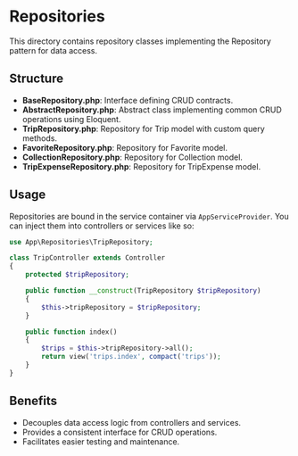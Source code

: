 # Repositories

This directory contains repository classes implementing the Repository pattern for data access.

## Structure

- **BaseRepository.php**: Interface defining CRUD contracts.
- **AbstractRepository.php**: Abstract class implementing common CRUD operations using Eloquent.
- **TripRepository.php**: Repository for Trip model with custom query methods.
- **FavoriteRepository.php**: Repository for Favorite model.
- **CollectionRepository.php**: Repository for Collection model.
- **TripExpenseRepository.php**: Repository for TripExpense model.

## Usage

Repositories are bound in the service container via `AppServiceProvider`. You can inject them into controllers or services like so:

```php
use App\Repositories\TripRepository;

class TripController extends Controller
{
    protected $tripRepository;

    public function __construct(TripRepository $tripRepository)
    {
        $this->tripRepository = $tripRepository;
    }

    public function index()
    {
        $trips = $this->tripRepository->all();
        return view('trips.index', compact('trips'));
    }
}
```

## Benefits

- Decouples data access logic from controllers and services.
- Provides a consistent interface for CRUD operations.
- Facilitates easier testing and maintenance.
